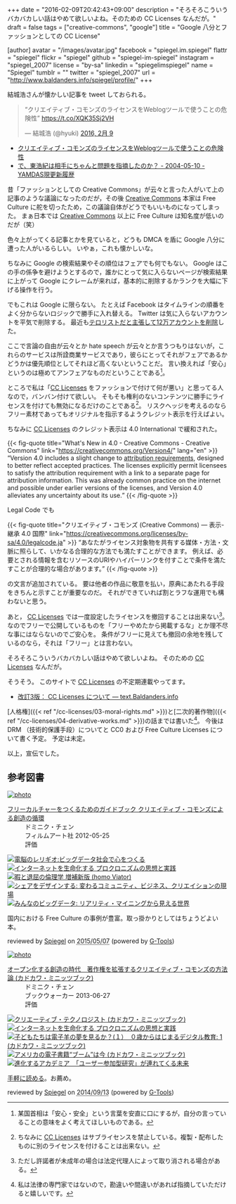 +++
date = "2016-02-09T20:42:43+09:00"
description = "そろそろこういうバカバカしい話はやめて欲しいよね。そのための CC Licenses なんだが。"
draft = false
tags = ["creative-commons", "google"]
title = "Google 八分とファッションとしての CC License"

[author]
  avatar = "/images/avatar.jpg"
  facebook = "spiegel.im.spiegel"
  flattr = "spiegel"
  flickr = "spiegel"
  github = "spiegel-im-spiegel"
  instagram = "spiegel_2007"
  license = "by-sa"
  linkedin = "spiegelimspiegel"
  name = "Spiegel"
  tumblr = ""
  twitter = "spiegel_2007"
  url = "http://www.baldanders.info/spiegel/profile/"
+++

結城浩さんが懐かしい記事を tweet しておられる。

<blockquote class="twitter-tweet" data-lang="ja"><p lang="ja" dir="ltr">“クリエイティブ・コモンズのライセンスをWeblogツールで使うことの危険性” <a href="https://t.co/XQK35Sj2VH">https://t.co/XQK35Sj2VH</a></p>&mdash; 結城浩 (@hyuki) <a href="https://twitter.com/hyuki/status/696895800601739265">2016, 2月 9</a></blockquote>

- [クリエイティブ・コモンズのライセンスをWeblogツールで使うことの危険性](http://www.hyuki.com/trans/blogtrap.html)
- [で、東浩紀は相手にちゃんと問題を指摘したのか？ - 2004-05-10 - YAMDAS現更新履歴](http://d.hatena.ne.jp/yomoyomo/20040510#p3)

昔「ファッションとしての Creative Commons」が云々と言った人がいて上の記事のような議論になったのだが，その後 [Creative Commons] 本家は Free Culture に舵を切ったため，この議論自体がどうでもいいものになってしまった。
まぁ日本では [Creative Commons] 以上に Free Culture は知名度が低いのだが（笑）

色々上がってくる記事とかを見ていると，どうも DMCA を盾に Google 八分に遭った人がいるらしい。
いやぁ，これも懐かしいな。

ちなみに Google の検索結果やその順位はフェアでも何でもない。
Google はこの手の係争を避けようとするので，誰かにとって気に入らないページが検索結果に上がって Google にクレームが来れば，基本的に削除するかランクを大幅に下げる操作を行う。

でもこれは Google に限らない。
たとえば Facebook はタイムラインの順番をよく分からないロジックで勝手に入れ替える。
Twitter は気に入らないアカウントを平気で削除する。
最近も[テロリストだと主張して12万アカウントを削除](http://www.mdn.co.jp/di/newstopics/44028/)した。

ここで言論の自由が云々とか hate speech が云々とか言うつもりはないが，これらのサービスは所詮商業サービスであり，彼らにとってそれがフェアであるかどうかは優先順位としてそれほど高くないということだ。
言い換えれば「安心」というのは極めてアンフェアなものだということである[^0]。

[^0]: 某国首相は「安心・安全」という言葉を安直に口にするが，自分の言っていることの意味をよく考えてほしいものである。

ところで私は「[CC Licenses] をファッションで付けて何が悪い」と思ってる人なので，バンバン付けて欲しい。
そもそも権利のないコンテンツに勝手にライセンスを付けても無効になるだけのことである[^a]。
リスクヘッジを考えるのならフリー素材であってもオリジナルを指示するようクレジット表示を行えばよい。

[^a]: ちなみに [CC Licenses] はサブライセンスを禁止している。複製・配布したものに別のライセンスを付けることは出来ない。

ちなみに [CC Licenses] のクレジット表示は 4.0 International で緩和された。

{{< fig-quote title="What's New in 4.0 - Creative Commons - Creative Commons" link="https://creativecommons.org/Version4/" lang="en" >}}
<q>Version 4.0 includes a slight change to <a href="http://wiki.creativecommons.org/Frequently_Asked_Questions#How_do_I_properly_attribute_material_offered_under_a_Creative_Commons_license.3F">attribution requirements</a>, designed to better reflect accepted practices. The licenses explicitly permit licensees to satisfy the attribution requirement with a link to a separate page for attribution information. This was already common practice on the internet and possible under earlier versions of the licenses, and Version 4.0 alleviates any uncertainty about its use.</q>
{{< /fig-quote >}}

Legal Code でも

{{< fig-quote title="クリエイティブ・コモンズ (Creative Commons) — 表示-継承 4.0 国際" link="https://creativecommons.org/licenses/by-sa/4.0/legalcode.ja" >}}
<q>あなたがライセンス対象物を共有する媒体・方法・文脈に照らして、いかなる合理的な方法でも満たすことができます。
例えば、必要とされる情報を含むリソースのURIやハイパーリンクを付すことで条件を満たすことが合理的な場合があります。</q>
{{< /fig-quote >}}

の文言が追加されている。
要は他者の作品に敬意を払い，原典にあたれる手段をきちんと示すことが重要なのだ。
それができていれば割とラフな運用でも構わないと思う。

あと， [CC Licenses] では一度設定したライセンスを撤回することは出来ない[^b]。
なのでフリーで公開しているものを「フリーやめたから掲載するな」とか理不尽な事にはならないのでご安心を。
条件がフリーに見えても撤回の余地を残しているのなら，それは「フリー」とは言わない。

[^b]: ただし許諾者が未成年の場合は法定代理人によって取り消される場合がある。

そろそろこういうバカバカしい話はやめて欲しいよね。
そのための [CC Licenses] なんだが。

そうそう。
このサイトで [CC Licenses] の不定期連載やってます。

- [改訂3版： CC Licenses について — text.Baldanders.info](/cc-licenses/)

[人格権]({{< ref "/cc-licenses/03-moral-rights.md" >}})と[二次的著作物]({{< ref "/cc-licenses/04-derivative-works.md" >}})の話までは書いた[^c]。
今後は DRM （技術的保護手段）についてと CC0 および Free Culture Licenses について書く予定。
予定は未定。

[^c]: 私は法律の専門家ではないので，勘違いや間違いがあれば指摘していただけると嬉しいです。

以上，宣伝でした。

## 参考図書

<div class="hreview" ><a class="item url" href="http://www.amazon.co.jp/exec/obidos/ASIN/4845911744/baldandersinf-22/"><img src="http://ecx.images-amazon.com/images/I/51pDWTdSdlL._SL160_.jpg" alt="photo" class="photo"  /></a><dl ><dt class="fn"><a class="item url" href="http://www.amazon.co.jp/exec/obidos/ASIN/4845911744/baldandersinf-22/">フリーカルチャーをつくるためのガイドブック  クリエイティブ・コモンズによる創造の循環</a></dt><dd>ドミニク・チェン </dd><dd>フィルムアート社 2012-05-25</dd><dd>評価<abbr class="rating" title="4"><img src="http://g-images.amazon.com/images/G/01/detail/stars-4-0.gif" alt="" /></abbr> </dd></dl><p class="similar"><a href="http://www.amazon.co.jp/exec/obidos/ASIN/4757103581/baldandersinf-22/" target="_top"><img src="http://images.amazon.com/images/P/4757103581.09._SCTHUMBZZZ_.jpg"  alt="電脳のレリギオ:ビッグデータ社会で心をつくる"  /></a> <a href="http://www.amazon.co.jp/exec/obidos/ASIN/4791767160/baldandersinf-22/" target="_top"><img src="http://images.amazon.com/images/P/4791767160.09._SCTHUMBZZZ_.jpg"  alt="インターネットを生命化する プロクロニズムの思想と実践"  /></a> <a href="http://www.amazon.co.jp/exec/obidos/ASIN/4778314379/baldandersinf-22/" target="_top"><img src="http://images.amazon.com/images/P/4778314379.09._SCTHUMBZZZ_.jpg"  alt="暇と退屈の倫理学 増補新版 (homo Viator)"  /></a> <a href="http://www.amazon.co.jp/exec/obidos/ASIN/4761525649/baldandersinf-22/" target="_top"><img src="http://images.amazon.com/images/P/4761525649.09._SCTHUMBZZZ_.jpg"  alt="シェアをデザインする: 変わるコミュニティ、ビジネス、クリエイションの現場"  /></a> <a href="http://www.amazon.co.jp/exec/obidos/ASIN/4757103506/baldandersinf-22/" target="_top"><img src="http://images.amazon.com/images/P/4757103506.09._SCTHUMBZZZ_.jpg"  alt="みんなのビッグデータ: リアリティ・マイニングから見える世界"  /></a> </p>
<p class="description">国内における Free Culture の事例が豊富。取っ掛かりとしてはちょうどよい本。</p>
<p class="gtools" >reviewed by <a href='#maker' class='reviewer'>Spiegel</a> on <abbr class="dtreviewed" title="2015-05-07">2015/05/07</abbr> (powered by <a href="http://www.goodpic.com/mt/aws/index.html" >G-Tools</a>)</p>
</div>

<div class="hreview" ><a class="item url" href="http://www.amazon.co.jp/exec/obidos/ASIN/B00DI8TMPU/baldandersinf-22/"><img src="http://ecx.images-amazon.com/images/I/51zmlOAOaFL._SL160_.jpg" alt="photo" class="photo"  /></a><dl ><dt class="fn"><a class="item url" href="http://www.amazon.co.jp/exec/obidos/ASIN/B00DI8TMPU/baldandersinf-22/">オープン化する創造の時代　著作権を拡張するクリエイティブ・コモンズの方法論 (カドカワ・ミニッツブック)</a></dt><dd>ドミニク・チェン </dd><dd>ブックウォーカー 2013-06-27</dd><dd>評価<abbr class="rating" title="5"><img src="http://g-images.amazon.com/images/G/01/detail/stars-5-0.gif" alt="" /></abbr> </dd></dl><p class="similar"><a href="http://www.amazon.co.jp/exec/obidos/ASIN/B00JMAIKJM/baldandersinf-22/" target="_top"><img src="http://images.amazon.com/images/P/B00JMAIKJM.09._SCTHUMBZZZ_.jpg"  alt="クリエーティブ・テクノロジスト (カドカワ・ミニッツブック)"  /></a> <a href="http://www.amazon.co.jp/exec/obidos/ASIN/B00EHAUQEE/baldandersinf-22/" target="_top"><img src="http://images.amazon.com/images/P/B00EHAUQEE.09._SCTHUMBZZZ_.jpg"  alt="インターネットを生命化する プロクロニズムの思想と実践"  /></a> <a href="http://www.amazon.co.jp/exec/obidos/ASIN/B00CJ5NNGM/baldandersinf-22/" target="_top"><img src="http://images.amazon.com/images/P/B00CJ5NNGM.09._SCTHUMBZZZ_.jpg"  alt="子どもたちは電子羊の夢を見るか？(１）　０歳からはじまるデジタル教育: 1 (カドカワ・ミニッツブック)"  /></a> <a href="http://www.amazon.co.jp/exec/obidos/ASIN/B00KAOQXTS/baldandersinf-22/" target="_top"><img src="http://images.amazon.com/images/P/B00KAOQXTS.09._SCTHUMBZZZ_.jpg"  alt="アメリカの電子書籍“ブーム”は今 (カドカワ・ミニッツブック)"  /></a> <a href="http://www.amazon.co.jp/exec/obidos/ASIN/B00DB1AZ1E/baldandersinf-22/" target="_top"><img src="http://images.amazon.com/images/P/B00DB1AZ1E.09._SCTHUMBZZZ_.jpg"  alt="進化するアカデミア　「ユーザー参加型研究」が連れてくる未来"  /></a> </p>
<p class="description" ><a href='http://www.baldanders.info/spiegel/log2/000643.shtml'>手軽に読める</a>。お薦め。</p>
<p class="gtools" >reviewed by <a href="#maker" class="reviewer">Spiegel</a> on <abbr class="dtreviewed" title="2014-09-13">2014/09/13</abbr> (powered by <a href="http://www.goodpic.com/mt/aws/index.html">G-Tools</a>)</p>
</div>

[Creative Commons]: https://creativecommons.org/ "Creative Commons"
[CC Licenses]: https://creativecommons.org/licenses/ "ライセンスについて - Creative Commons"
